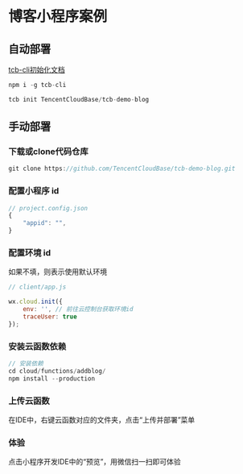 #  博客小程序案例

## 自动部署
[tcb-cli初始化文档](https://github.com/TencentCloudBase/tcb-cli/blob/master/docs/init.md)

```javascript
npm i -g tcb-cli

tcb init TencentCloudBase/tcb-demo-blog
```


## 手动部署
### 下载或clone代码仓库
```javascript
git clone https://github.com/TencentCloudBase/tcb-demo-blog.git
```

### 配置小程序 id

```javascript
// project.config.json
{
    "appid": "",
}
```

### 配置环境 id

如果不填，则表示使用默认环境
```javascript
// client/app.js

wx.cloud.init({
    env: '', // 前往云控制台获取环境id
    traceUser: true
});
```

### 安装云函数依赖

```javascript
// 安装依赖
cd cloud/functions/addblog/
npm install --production
```

### 上传云函数
在IDE中，右键云函数对应的文件夹，点击“上传并部署”菜单

### 体验
点击小程序开发IDE中的“预览”，用微信扫一扫即可体验